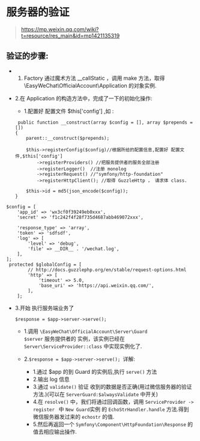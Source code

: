 # 服务器的验证

>https://mp.weixin.qq.com/wiki?t=resource/res_main&id=mp1421135319

## 验证的步骤:

* 1. Factory 通过魔术方法 __callStatic ，调用 make 方法，取得   \EasyWeChat\OfficialAccount\Application 的对象实例.

* 2.在 Application 的构造方法中，完成了一下的初始化操作:
	* 1.配置好 配置文件 $this['config'] ,如 :
	
	```
	 public function __construct(array $config = [], array $prepends = [])
    {
        parent::__construct($prepends);

        $this->registerConfig($config)//根据所给的配置信息,配置好 配置文件,$this['config']
            ->registerProviders() //把服务提供者的服务全部注册
            ->registerLogger()  //注册 monolog
            ->registerRequest() //"symfony/http-foundation"
            ->registerHttpClient(); //取得 GuzzleHttp ， 请求体 class.

        $this->id = md5(json_encode($config));
    }
	```
```
$config = [
    'app_id' => 'wx3cf0f39249eb0xxx',
    'secret' => 'f1c242f4f28f735d4687abb469072xxx',

    'response_type' => 'array',
    'token' => 'sdfsdf',
    'log' => [
        'level' => 'debug',
        'file' => __DIR__ . '/wechat.log',
    ],
];
 protected $globalConfig = [
        // http://docs.guzzlephp.org/en/stable/request-options.html
        'http' => [
            'timeout' => 5.0,
            'base_uri' => 'https://api.weixin.qq.com/',
        ],
    ];
```

* 3.开始 执行服务端业务了

	```
	$response = $app->server->serve();
	
	```

	* 1.调用 ``` \EasyWeChat\OfficialAccount\Server\Guard            $server ```
	 服务提供者的 实例，该实例已经在  ``` Server\ServiceProvider::class ``` 中实现实例化了.

	* 2.```$response = $app->server->serve(); ```详解:

		* 1.通过 $app 的到 Guard 的实例后,执行 ```serve()``` 方法
		* 2.输出 log 信息
		* 3.通过 ```validate()``` 验证 收到的数据是否正确(用过微信服务器的验证方法.)(可以在 ```ServerGuard:$alwaysValidate``` 中开关)
		* 4.在 ```resolve()``` 中，我们将通过回调函数，调用 ```ServiceProvider -> register ``` 中 ```New Guard```实例  的 ```EchoStrHandler.handle``` 方法.得到 微信服务器发过来的 ```echostr``` 的值.
		* 5.然后再返回一个 ```Symfony\Component\HttpFoundation\Response``` 的值去相应输出操作.








